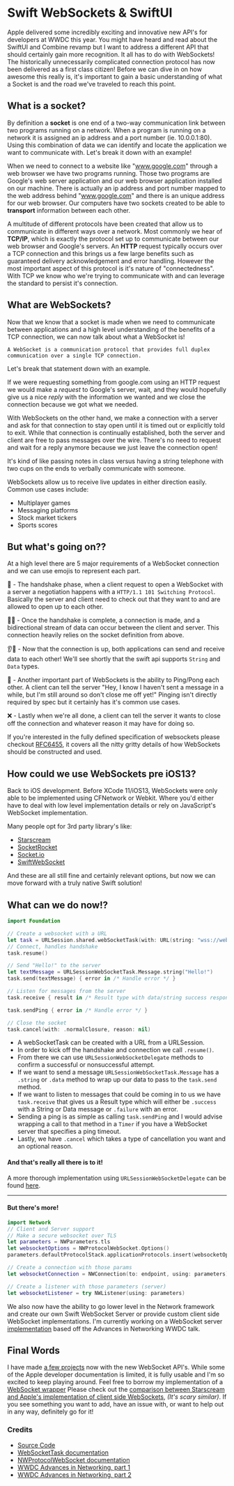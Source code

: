 # Swift WebSockets & SwiftUI

Apple delivered some incredibly exciting and innovative new API's for developers at WWDC this year.  You might have heard and read about the SwiftUI and Combine revamp but I want to address a different API that should certainly gain more recognition.  It all has to do with WebSockets!  The historically unnecessarily complicated connection protocol has now been delivered as a first class citizen!  Before we can dive in on how awesome this really is, it's important to gain a basic understanding of what a Socket is and the road we've traveled to reach this point.

## What is a socket?

By definition a **socket** is one end of a two-way communication link between two programs running on a network.  When a program is running on a network it is assigned an ip address and a port number (ie. 10.0.0.1:80). Using this combination of data we can identify and locate the application we want to communicate with.  Let's break it down with an example! 

When we need to connect to a website like "www.google.com" through a web browser we have two programs running.  Those two programs are Google's web server application and our web browser application installed on our machine.  There is actually an ip address and port number mapped to the web address behind "www.google.com" and there is an unique address for our web browser.  Our computers have two sockets created to be able to **transport** information between each other.

A multitude of different protocols have been created that allow us to communicate in different ways over a network.  Most commonly we hear of **TCP/IP**, which is exactly the protocol set up to communicate between our web browser and Google's servers.  An **HTTP** request typically occurs over a TCP connection and this brings us a few large benefits such as guaranteed delivery acknowledgement and error handling.  However the most important aspect of this protocol is it's nature of "connectedness".  With TCP we know who we're trying to communicate with and can leverage the standard to persist it's connection.

## What are WebSockets?

Now that we know that a socket is made when we need to communicate between applications and a high level understanding of the benefits of a TCP connection, we can now talk about what a WebSocket is!

```
A WebSocket is a communication protocol that provides full duplex communication over a single TCP connection.
```

Let's break that statement down with an example.

If we were requesting something from google.com using an HTTP request we would make a _request_ to Google's server, wait, and they would hopefully give us a nice _reply_ with the information we wanted and we close the connection because we got what we needed.

With WebSockets on the other hand, we make a connection with a server and ask for that connection to stay open until it is timed out or explicitly told to exit.  While that connection is continually established, both the server and client are free to pass messages over the wire.  There's no need to request and wait for a reply anymore because we just leave the connection open!

It's kind of like passing notes in class versus having a string telephone with two cups on the ends to verbally communicate with someone.

WebSockets allow us to receive live updates in either direction easily.  Common use cases include:
- Multiplayer games
- Messaging platforms
- Stock market tickers
- Sports scores

## But what's going on??
At a high level there are 5 major requirements of a WebSocket connection and we can use emojis to represent each part.

🤝 - The handshake phase, when a client request to open a WebSocket with a server a negotiation happens with a `HTTP/1.1 101 Switching Protocol`.  Basically the server and client need to check out that they want to and are allowed to open up to each other.

🔐🔗 - Once the handshake is complete, a connection is made, and a bidirectional stream of data can occur between the client and server.  This connection heavily relies on the socket definition from above.

👂💬 - Now that the connection is up, both applications can send and receive data to each other!  We'll see shortly that the swift api supports `String` and `Data` types.

🏓 - Another important part of WebSockets is the ability to Ping/Pong each other.  A client can tell the server "Hey, I know I haven't sent a message in a while, but I'm still around so don't close me off yet!"  Pinging isn't directly required by spec but it certainly has it's common use cases.

❌ - Lastly when we're all done, a client can tell the server it wants to close off the connection and whatever reason it may have for doing so.

If you're interested in the fully defined specification of websockets please checkout [RFC6455](https://tools.ietf.org/html/rfc6455), it covers all the nitty gritty details of how WebSockets should be constructed and used.

## How could we use WebSockets pre iOS13?

Back to iOS development.  Before XCode 11/iOS13, WebSockets were only able to be implemented using CFNetwork or Webkit.  Where you'd either have to deal with low level implementation details or rely on JavaScript's WebSocket implementation.  

Many people opt for 3rd party library's like: 
- [Starscream](https://github.com/daltoniam/Starscream)
- [SocketRocket](https://github.com/facebook/SocketRocket)
- [Socket.io](https://github.com/socketio/socket.io-client-swift)
- [SwiftWebSocket](https://github.com/tidwall/SwiftWebSocket)

And these are all still fine and certainly relevant options, but now we can move forward with a truly native Swift solution!

## What can we do now!?

```swift
import Foundation

// Create a websocket with a URL
let task = URLSession.shared.webSocketTask(with: URL(string: "wss://websocket.example")!)
// Connect, handles handshake
task.resume()

// Send "Hello!" to the server
let textMessage = URLSessionWebSocketTask.Message.string("Hello!")
task.send(textMessage) { error in /* Handle error */ }

// Listen for messages from the server
task.receive { result in /* Result type with data/string success responses */ }

task.sendPing { error in /* Handle error */ }

// Close the socket
task.cancel(with: .normalClosure, reason: nil)
```

- A webSocketTask can be created with a URL from a URLSession.  
- In order to kick off the handshake and connection we call `.resume()`.  
- From there we can use `URLSessionWebSocketDelegate` methods to confirm a successful or nonsuccessful attempt.  
- If we want to send a message `URLSessionWebSocketTask.Message` has a `.string` or `.data` method to wrap up our data to pass to the `task.send` method.  
- If we want to listen to messages that could be coming in to us we have `task.receive` that gives us a Result type which will either be `.success` with a String or Data message or `.failure` with an error.  
- Sending a ping is as simple as calling `task.sendPing` and I would advise wrapping a call to that method in a `Timer` if you have a WebSocket server that specifies a ping timeout.  
- Lastly, we have `.cancel` which takes a type of cancellation you want and an optional reason.

#### And that's really all there is to it!

A more thorough implementation using `URLSessionWebSocketDelegate` can be found [here](https://github.com/MichaelNeas/perpetual-learning/blob/master/ios-sockets/SwiftWebSockets/SwiftWebSockets/Networking/NativeWebSocket.swift).

-----

#### But there's more!

```swift
import Network
// Client and Server support
// Make a secure websocket over TLS
let parameters = NWParameters.tls
let websocketOptions = NWProtocolWebSocket.Options()
parameters.defaultProtocolStack.applicationProtocols.insert(websocketOptions, at: 0)

// Create a connection with those params
let websocketConnection = NWConnection(to: endpoint, using: parameters)

// Create a listener with those parameters (server)
let websocketListener = try NWListener(using: parameters)
```

We also now have the ability to go lower level in the Network framework and create our own Swift WebSocket Server or provide custom client side WebSocket implementations.  I'm currently working on a WebSocket server [implementation](https://github.com/MichaelNeas/perpetual-learning/blob/master/ios-sockets/SwiftWebSockets/SwiftWebSockets/Networking/NativeWebSocketServer.swift) based off the Advances in Networking WWDC talk.


## Final Words

I have made [a few projects](https://github.com/MichaelNeas/perpetual-learning/tree/master/ios-sockets) now with the new WebSocket API's.  While some of the Apple developer documentation is limited, it is fully usable and I'm so excited to keep playing around.  Feel free to borrow my implementation of a [WebSocket wrapper](https://github.com/MichaelNeas/perpetual-learning/blob/master/ios-sockets/SwiftWebSockets/SwiftWebSockets/Networking/NativeWebSocket.swift) Please check out the [comparison between Starscream and Apple's implementation of client side WebSockets](https://github.com/MichaelNeas/perpetual-learning/tree/master/ios-sockets/StarscreamComparison), _(It's scary similar)_.  If you see something you want to add, have an issue with, or want to help out in any way, definitely go for it!


### Credits

- [Source Code](https://github.com/MichaelNeas/perpetual-learning/tree/master/ios-sockets)
- [WebSocketTask documentation](https://developer.apple.com/documentation/foundation/urlsessionwebsockettask)
- [NWProtocolWebSocket documentation](https://developer.apple.com/documentation/network/nwprotocolwebsocket)
- [WWDC Advances in Networking, part 1](https://developer.apple.com/videos/play/wwdc2019/712/)
- [WWDC Advances in Networking, part 2](https://developer.apple.com/videos/play/wwdc2019/713/)
